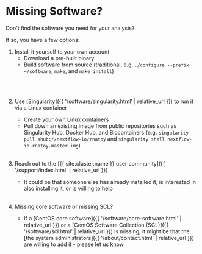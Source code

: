 # Missing Software?

Don't find the software you need for your analysis?
<!--
Did you make sure it is not in one of the [software repositories]({{ '/software/software-repositories.html' | relative_url }})?
-->
If so, you have a few options:

1. Install it yourself to your own account
   - Download a pre-built binary
   - Build software from source (traditional, e.g. `./configure --prefix ~/software`, `make`, and `make install`)
<!-- - Build software from source (using Spack, e.g. `spack list` and `spack install pango`) -->
   <br><br>

2. Use [Singularity]({{ '/software/singularity.html' | relative_url }}) to run it via a Linux container
   - Create your own Linux containers
   - Pull down an existing image from public repositories such as Singularity Hub, Docker Hub, and Biocontainers (e.g. `singularity pull shub://nextflow-io/rnatoy` and `singularity shell nextflow-io-rnatoy-master.img`)
   <br><br>
  
3. Reach out to the [{{ site.cluster.name }} user community]({{ '/support/index.html' | relative_url }})
   - It could be that someone else has already installed it,
     is interested in also installing it, or is willing to help
   <br><br>

4. Missing core software or missing SCL?
   - If a [CentOS core software]({{ '/software/core-software.html' | relative_url }}) or a [CentOS Software Collection (SCL)]({{ '/software/scl.html' | relative_url }}) is missing, it might be that the [the system administrators]({{ '/about/contact.html' | relative_url }}) are willing to add it - please let us know
